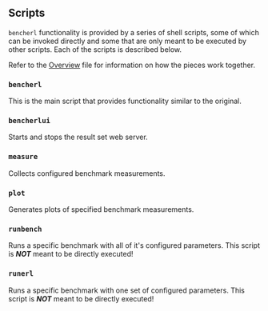 ## Scripts

`bencherl` functionality is provided by a series of shell scripts, some of
which can be invoked directly and some that are only meant to be executed
by other scripts.  Each of the scripts is described below.

Refer to the [Overview](Overview.md) file for information on how the pieces
work together.

### `bencherl`

This is the main script that provides functionality similar to the original.


### `bencherlui`

Starts and stops the result set web server.


### `measure`

Collects configured benchmark measurements.


### `plot`

Generates plots of specified benchmark measurements.


### `runbench`

Runs a specific benchmark with all of it's configured parameters.
This script is ***NOT*** meant to be directly executed!

### `runerl`

Runs a specific benchmark with one set of configured parameters.
This script is ***NOT*** meant to be directly executed!


